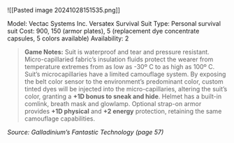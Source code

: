![[Pasted image 20241028151535.png]]

Model: Vectac Systems Inc. Versatex Survival Suit
Type: Personal survival suit
Cost: 900, 150 (armor plates), 5 (replacement dye concentrate capsules, 5 colors available)
Availability: 2

> **Game Notes:** 
> Suit is waterproof and tear and pressure resistant. Micro-capillaried fabric’s insulation fluids protect the wearer from temperature extremes from as low as -30º C to as high as 100º C. Suit’s microcapillaries have a limited camouflage system. By exposing the belt color sensor to the environment’s predominant color, custom tinted dyes will be injected into the micro-capillaries, altering the suit’s color, granting a **+1D bonus to sneak and hide**. Helmet has a built-in comlink, breath mask and glowlamp. Optional strap-on armor provides **+1D physical** and **+2 energy** protection, retaining the same camouflage capabilities.

*Source: Galladinium’s Fantastic Technology (page 57)*